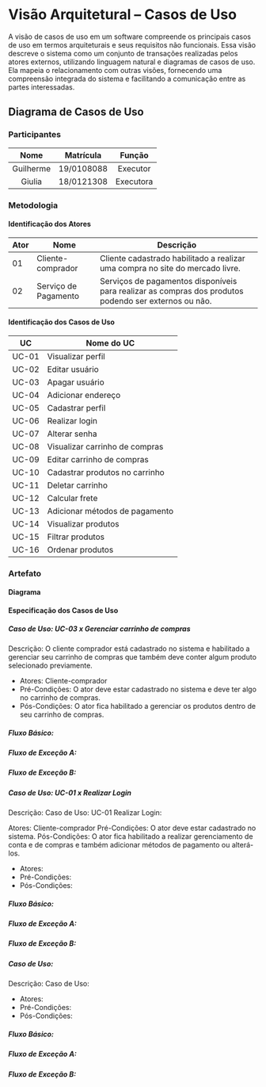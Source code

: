 # Visão Arquitetural – Casos de Uso

A visão de casos de uso em um software compreende os principais casos de uso em termos arquiteturais e seus requisitos não funcionais. Essa visão descreve o sistema como um conjunto de transações realizadas pelos atores externos, utilizando linguagem natural e diagramas de casos de uso. Ela mapeia o relacionamento com outras visões, fornecendo uma compreensão integrada do sistema e facilitando a comunicação entre as partes interessadas.

## Diagrama de Casos de Uso

### Participantes

| Nome  | Matrícula  | Função |
| :--:  | :-------:  | :----: |
| Guilherme | 19/0108088 | Executor |
| Giulia | 18/0121308 | Executora |

### Metodologia

#### Identificação dos Atores

Ator | Nome | Descrição
---- | ---- | ---------
01 | Cliente-comprador | Cliente cadastrado habilitado a realizar uma compra no site do mercado livre.
02 | Serviço de Pagamento | Serviços de pagamentos disponíveis para realizar as compras dos produtos podendo ser externos ou não.

#### Identificação dos Casos de Uso

UC | Nome do UC |
-- | ---------- |
UC-01 | Visualizar perfil
UC-02 | Editar usuário
UC-03 | Apagar usuário
UC-04 | Adicionar endereço
UC-05 | Cadastrar perfil
UC-06 | Realizar login
UC-07 | Alterar senha
UC-08 | Visualizar carrinho de compras
UC-09 | Editar carrinho de compras
UC-10 | Cadastrar produtos no carrinho
UC-11 | Deletar carrinho
UC-12 | Calcular frete
UC-13 | Adicionar métodos de pagamento
UC-14 | Visualizar produtos
UC-15 | Filtrar produtos
UC-16 | Ordenar produtos

### Artefato

#### Diagrama 

#### Especificação dos Casos de Uso

##### Caso de Uso: UC-03 x Gerenciar carrinho de compras

Descrição: O cliente comprador está cadastrado no sistema e habilitado a gerenciar seu carrinho de compras que também deve conter algum produto selecionado previamente.

* Atores: Cliente-comprador
* Pré-Condições: O ator deve estar cadastrado no sistema e deve ter algo no carrinho de compras.
* Pós-Condições: O ator fica habilitado a gerenciar os produtos dentro de seu carrinho de compras.
##### Fluxo Básico: 

##### Fluxo de Exceção A: 

##### Fluxo de Exceção B:  

##### Caso de Uso: UC-01 x Realizar Login

Descrição: Caso de Uso: UC-01 Realizar Login:

Atores: Cliente-comprador
Pré-Condições: O ator deve estar cadastrado no sistema.
Pós-Condições: O ator fica habilitado a realizar gerenciamento de conta e de compras e também adicionar métodos de pagamento ou alterá-los. 

* Atores: 
* Pré-Condições: 
* Pós-Condições: 
##### Fluxo Básico: 

##### Fluxo de Exceção A: 

##### Fluxo de Exceção B: 

##### Caso de Uso: 
Descrição: Caso de Uso: 

* Atores: 
* Pré-Condições: 
* Pós-Condições: 
##### Fluxo Básico: 

##### Fluxo de Exceção A: 

##### Fluxo de Exceção B: 


